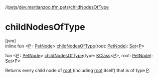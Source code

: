 //[pets](../../index.md)/[dev.martianzoo.tfm.pets](index.md)/[childNodesOfType](child-nodes-of-type.md)

# childNodesOfType

[jvm]\
inline fun &lt;[P](child-nodes-of-type.md) : [PetNode](../dev.martianzoo.tfm.pets.ast/-pet-node/index.md)&gt; [childNodesOfType](child-nodes-of-type.md)(root: [PetNode](../dev.martianzoo.tfm.pets.ast/-pet-node/index.md)): [Set](https://kotlinlang.org/api/latest/jvm/stdlib/kotlin.collections/-set/index.html)&lt;[P](child-nodes-of-type.md)&gt;

fun &lt;[P](child-nodes-of-type.md) : [PetNode](../dev.martianzoo.tfm.pets.ast/-pet-node/index.md)&gt; [childNodesOfType](child-nodes-of-type.md)(type: [KClass](https://kotlinlang.org/api/latest/jvm/stdlib/kotlin.reflect/-k-class/index.html)&lt;[P](child-nodes-of-type.md)&gt;, root: [PetNode](../dev.martianzoo.tfm.pets.ast/-pet-node/index.md)): [Set](https://kotlinlang.org/api/latest/jvm/stdlib/kotlin.collections/-set/index.html)&lt;[P](child-nodes-of-type.md)&gt;

Returns every child node of [root](child-nodes-of-type.md) (including [root](child-nodes-of-type.md) itself) that is of type [P](child-nodes-of-type.md).
